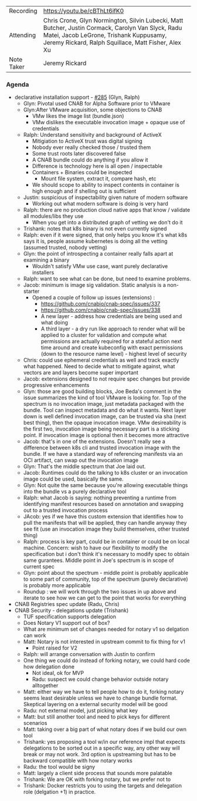 |  |  | 
| -------- | -------- |
| Recording  | https://youtu.be/cBThLt6ifK0 |
| Attending  | Chris Crone, Glyn Normington, Silvin Lubecki, Matt Butcher, Justin Cormack, Carolyn Van Slyck, Radu Matei, Jacob LeGrone, Trishank Kuppusamy, Jeremy Rickard, Ralph Squillace, Matt Fisher, Alex Xu |
| Note Taker | Jeremy Rickard |

### Agenda

- declarative installation support - [#285](https://github.com/cnabio/cnab-spec/issues/285) (Glyn, Ralph)
    - Glyn: Pivotal used CNAB for Alpha Software prior to VMware
    - Glyn:After VMware acquisition, some objections to CNAB
        - VMw likes the image list (bundle.json)
        - VMw dislikes the executable invocation image + opaque use of credentials
    - Ralph: Understand sensitivity and background of ActiveX
        - Mitigiation to ActiveX trust was digital signing
        - Nobody ever really checked those / trusted them
        - Some trust roots later discovered false
        - A CNAB bundle could do anything if you allow it
        - Difference is technology here is all open / inspectable
        - Containers + Binaries could be inspected
            - Mount file system, extract it, compare hash, etc
        -  We should scope to ability to inspect contents in container is high enough and if shelling out is sufficient 
    - Justin: suspicious of inspectability given nature of modern software
        -  Working out what modern software is doing is very hard
    - Ralph: there are no production cloud native apps that know / validate all modules/libs they use
        - When you get into a distributed graph of vetting we don't do it
    - Trishank: notes that k8s binary is not even currently signed
    - Ralph: even if it were signed, that only helps you know it's what k8s says it is, people assume kubernetes is doing all the vetting (assumed trusted, nobody vetting)
    - Glyn: the point of introspecting a container really falls apart at examining a binary
        - Wouldn't satisfy VMw use case, want purely declarative installers
    - Ralph: want to see what can be done, but need to examine problems.
    - Jacob: minimum is image sig validation. Static analysis is a non-starter
        - Opened a couple of follow up issues (extensions) :
            - https://github.com/cnabio/cnab-spec/issues/337
            - https://github.com/cnabio/cnab-spec/issues/338
            - A new layer - address how credentials are being used and what doing
            - A third layer - a dry run like approach to render what will be applied to a cluster for validation and compute what permissions are actually required for a stateful action next time around and create kubeconfig with exact permissions (down to the resource name level) - highest level of security
    - Chris: could use ephemeral credentials as well and track exactly what happened. Need to decide what to mitigate against, what vectors are and layers become super important
    - Jacob: extensions designed to not require spec changes but provide progressive enhancements
    - Glyn: those are good building blocks, Joe Beda's comment in the issue summarizes the kind of tool VMware is looking for. Top of the spectrum is no invocation image, just metadata packaged with the bundle. Tool can inspect metadata and do what it wants. Next layer down is well defined invocation image, can be trusted via sha (next best thing), then the opaque invocation image. VMw desireability is the first two, invocation image being necessary part is a sticking point. If invocation image is optional then it becomes more attractive  
    - Jacob: that's in one of the extensions. Doesn't really see a difference between k8s cli and trusted invocation image with the bundle. If we have a standard way of referencing manifests via an OCI artifact, can swap out the invocation image 
    - Glyn: That's the middle spectrum that Joe laid out. 
    - Jacob: Runtimes could do the talking to k8s cluster or an invocation image could be used, basically the same. 
    - Glyn: Not quite the same because you're allowing executable things into the bundle vs a purely declarative tool
    - Ralph: what Jacob is saying: nothing preventing a runtime from identifying manifest resources based on annotation and swapping out to a trusted invocation process
    - JAcob: yes if we have this custom extension that identifies how to pull the manifests that will be applied, they can handle anyway they see fit (use an invocation image they build themselves, other trusted thing)
    - Ralph: process is key part, could be in container or could be on local machine. Concern: wish to have our flexibility to modify the specification but i don't think it's necessary to modify spec to obtain same gurantees. Middle point in Joe's spectrum is in scope of current spec
    - Glyn: point about the spectrum - middle point is probably applicable to some part of community, top of the spectrum (purely declarative) is probably more applicable 
    - Roundup : we will work through the two issues in up above and iterate to see how we can get to the point that works for everything 
- CNAB Registries spec update (Radu, Chris)
- CNAB Security - delegations update (Trishank)
    - TUF specification supports delegation
    - Does Notary V1 support out of box?
    - What are minimum set of changes needed for notary v1 so delgation can work
    - Matt: Notary is not interested in upstream commit to fix thing for v1
        - Point raised for V2
    - Ralph: will arrange conversation with Justin to confirm
    - One thing we could do instead of forking notary, we could hard code how delegation done
        - Not ideal, ok for MVP
        - Radu: suspect we could change behavior outside notary alltogether
    - Matt: either way we have to tell people how to do it, forking notary seems least desirable unless we have to change bundle format. Skeptical layering on a external security model will be good  
    - Radu: not external model, just picking what key
    - Matt: but still another tool and need to pick keys for different scenarios
    - Matt: taking over a big part of what notary does if we build our own tool
    - Trishank: yes proposing a tool w/in our reference impl that expects delegations to be sorted out in a specific way, any other way will break or may not work. 3rd option is upstreaming but has to be backward compatible with how notary works
    - Radu: the tool would be signy
    - Matt: largely a client side process that sounds more palatable
    - Trishank: We are OK with forking notary, but we prefer not to
    - Trishank: Docker restricts you to using the targets and delegation role (delgation +1) in practice.

